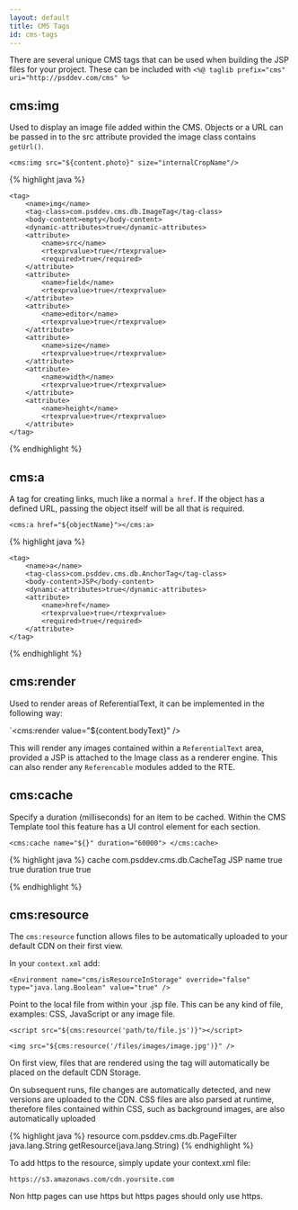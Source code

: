 ```yaml
---
layout: default
title: CMS Tags
id: cms-tags
---
```


<div markdown="1" class="span12">

There are several unique CMS tags that can be used when building the JSP files for your project. These can be included with `<%@ taglib prefix="cms" uri="http://psddev.com/cms" %>`

## cms:img

Used to display an image file added within the CMS. Objects or a URL can be passed in to the src attribute provided the image class contains `getUrl()`.

`<cms:img src="${content.photo}" size="internalCropName"/>`

<div class="highlight">{% highlight java %}

	<tag>
        <name>img</name>
        <tag-class>com.psddev.cms.db.ImageTag</tag-class>
        <body-content>empty</body-content>
        <dynamic-attributes>true</dynamic-attributes>
        <attribute>
            <name>src</name>
            <rtexprvalue>true</rtexprvalue>
            <required>true</required>
        </attribute>
        <attribute>
            <name>field</name>
            <rtexprvalue>true</rtexprvalue>
        </attribute>
        <attribute>
            <name>editor</name>
            <rtexprvalue>true</rtexprvalue>
        </attribute>
        <attribute>
            <name>size</name>
            <rtexprvalue>true</rtexprvalue>
        </attribute>
        <attribute>
            <name>width</name>
            <rtexprvalue>true</rtexprvalue>
        </attribute>
        <attribute>
            <name>height</name>
            <rtexprvalue>true</rtexprvalue>
        </attribute>
    </tag>

{% endhighlight %}</div>

## cms:a

A tag for creating links, much like a normal `a href`. If the object has a defined URL, passing the object itself will be all that is required.

`<cms:a href="${objectName}"></cms:a>`

<div class="highlight">{% highlight java %}
    
    <tag>
        <name>a</name>
        <tag-class>com.psddev.cms.db.AnchorTag</tag-class>
        <body-content>JSP</body-content>
        <dynamic-attributes>true</dynamic-attributes>
        <attribute>
            <name>href</name>
            <rtexprvalue>true</rtexprvalue>
            <required>true</required>
        </attribute>
    </tag>

{% endhighlight %}</div>

## cms:render

Used to render areas of ReferentialText, it can be implemented in the following way:

`<cms:render value="${content.bodyText}" />

This will render any images contained within a `ReferentialText` area, provided a JSP is attached to the Image class as a renderer engine. This can also render any `Referencable` modules added to the RTE.

## cms:cache

Specify a duration (milliseconds) for an item to be cached. Within the CMS Template tool this feature has a UI control element for each section.

`<cms:cache name="${}" duration="60000"> </cms:cache>`

<div class="highlight">{% highlight java %}
    <tag>
        <name>cache</name>
        <tag-class>com.psddev.cms.db.CacheTag</tag-class>
        <body-content>JSP</body-content>
        <attribute>
            <name>name</name>
            <rtexprvalue>true</rtexprvalue>
            <required>true</required>
        </attribute>
        <attribute>
            <name>duration</name>
            <rtexprvalue>true</rtexprvalue>
            <required>true</required>
        </attribute>
    </tag>
 
{% endhighlight %}</div>

## cms:resource

The `cms:resource` function allows files to be automatically uploaded to your default CDN on their first view.

In your `context.xml` add:

`<Environment name="cms/isResourceInStorage" override="false" type="java.lang.Boolean" value="true" />`

Point to the local file from within your .jsp file. This can be any kind of file, examples: CSS, JavaScript or any image file.

    
`<script src="${cms:resource('path/to/file.js')}"></script>`

`<img src="${cms:resource('/files/images/image.jpg')}" />`


On first view, files that are rendered using the tag will automatically be placed on the default CDN Storage.


On subsequent runs, file changes are automatically detected, and new versions are uploaded to the CDN. CSS files are also parsed at runtime, therefore files contained within CSS, such as background images, are also automatically uploaded

<div class="highlight">{% highlight java %}
	<function>
        <name>resource</name>
        <function-class>com.psddev.cms.db.PageFilter</function-class>
        <function-signature>
            java.lang.String getResource(java.lang.String)
        </function-signature>
    </function>
{% endhighlight %}</div>

To add https to the resource, simply update your context.xml file:

`https://s3.amazonaws.com/cdn.yoursite.com`

Non http pages can use https but https pages should only use https.